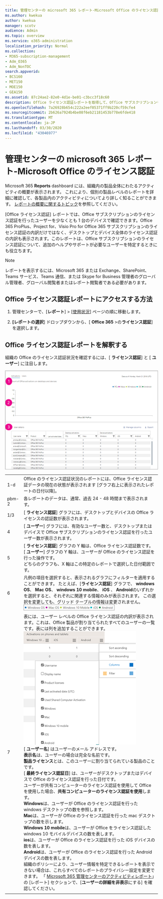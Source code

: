 ```yaml
---
title: 管理センターの microsoft 365 レポート-Microsoft Office のライセンス認証
ms.author: kwekua
author: kwekua
manager: scotv
audience: Admin
ms.topic: overview
ms.service: o365-administration
localization_priority: Normal
ms.collection:
- M365-subscription-management
- Adm_O365
- Adm_NonTOC
search.appverid:
- BCS160
- MET150
- MOE150
- GEA150
ms.assetid: 87c24ae2-82e0-4d1e-be01-c3bcc3f18c60
description: Office ライセンス認証レポートを取得して、Office サブスクリプションをアクティブ化したユーザーを確認し、追加のヘルプが必要になる可能性のあるユーザーを特定する方法について説明します。
ms.openlocfilehash: 7a26928b654c222a2eef05371ff9b220cf59cfe4
ms.sourcegitcommit: 2b626a7924b4be08f6eb21181453b778e6fde418
ms.translationtype: MT
ms.contentlocale: ja-JP
ms.lasthandoff: 03/30/2020
ms.locfileid: "43046977"
---
```

# <a name="microsoft-365-reports-in-the-admin-center---microsoft-office-activations"></a>管理センターの microsoft 365 レポート-Microsoft Office のライセンス認証

Microsoft 365 **Reports** dashboard には、組織内の製品全体にわたるアクティビティの概要が表示されます。 これにより、個別の製品レベルのレポートを詳細に確認して、各製品内のアクティビティについてより詳しく知ることができます。 [レポートの概要に関するトピック](activity-reports.md)を参照してください。
  
[Office ライセンス認証] レポートでは、Office サブスクリプションのライセンス認証を行ったユーザーを少なくとも 1 台のデバイスで確認できます。Office 365 ProPlus、Project for、Visio Pro for Office 365 サブスクリプションのライセンス認証の内訳だけではなく、デスクトップとデバイス全体のライセンス認証の内訳も表示されます。このレポートは、Office サブスクリプションのライセンス認証について、追加のヘルプやサポートが必要なユーザーを特定するときにも役立ちます。
  
> [!NOTE]
> レポートを表示するには、Microsoft 365 または Exchange、SharePoint、Teams サービス、Teams 通信、または Skype for Business 管理者のグローバル管理者、グローバル閲覧者またはレポート閲覧者である必要があります。  
  
## <a name="how-to-get-to-the-office-activations-report"></a>Office ライセンス認証レポートにアクセスする方法

1. 管理センターで、[**レポート**] \> [<a href="https://go.microsoft.com/fwlink/p/?linkid=2074756" target="_blank">使用状況</a>] ページの順に移動します。

    
2. **[レポートの選択**] ドロップダウンから、[ **Office 365** \>の**ライセンス認証**] を選択します。 
  
## <a name="interpret-the-office-activations-report"></a>Office ライセンス認証レポートを解釈する

組織の Office のライセンス認証状況を確認するには、[ **ライセンス認証**] と [ **ユーザー**] に注目します。 
  
![Office ライセンス認証数](../../media/8c0ae08d-2d71-4437-9147-12c345bb5e9d.png)
  
|||
|:-----|:-----|
|1-d  <br/> |Office のライセンス認証状況のレポートには、Office ライセンス認証データの現在の状態が表示されます [グラフ右上に表示されたレポートの日付以降]。  <br/> |
|pbm-2  <br/> |各レポートのデータは、通常、過去 24 - 48 時間まで表示されます。  <br/> |
|1/3  <br/> |[ **ライセンス認証**] グラフには、デスクトップとデバイスの Office ライセンスの認証数が表示されます。  <br/> |
|4   <br/> |[ **ユーザー**] グラフには、有効なユーザー数と、デスクトップまたはデバイスで Office サブスクリプションのライセンス認証を行ったユーザー数が表示されます。  <br/> |
|5   <br/> | [ **ライセンス認証**] グラフの Y 軸は、Office ライセンス認証数です。  <br/>  [ **ユーザー**] グラフの Y 軸は、ユーザーが Office のライセンス認証を行った操作です。  <br/>  どちらのグラフも、X 軸はこの特定のレポートで選択した日付範囲です。  <br/> |
|6   <br/> |凡例の項目を選択すると、表示されるグラフにフィルターを適用することができます。 たとえば、[**ライセンス認証**] グラフで、 **windows OS**、 **Mac OS**、 **windows 10 mobile**、 **iOS** 、 **Android**のいずれかを選択すると、それぞれに関連する情報のみが表示されます。 この選択を変更しても、グリッド テーブルの情報は変更されません。 <br/> ![デバイスのアクティブ化データ](../../media/59d3ec6e-2a6e-4b21-8aac-c73038c47b9f.png)  <br/> |
|7   <br/> | 表には、ユーザー レベルの Office ライセンス認証の内訳が表示されます。これは、Office 製品が割り当てられたすべてのユーザーの一覧です。表には列を追加することができます。  <br/> ![Office ライセンス認証の使用可能な列](../../media/410a4baa-cef8-4676-bf7c-02a907a3a575.png)<br/> [ **ユーザー名**] はユーザーのメール アドレスです。  <br/> **表示名**は、ユーザーの場合は完全な名前です。  <br/> **製品ライセンス**とは、このユーザーに割り当てられている製品のことです。  <br/> [ **最終ライセンス認証日**] は、ユーザーがデスクトップまたはデバイスで Office のライセンス認証を行った日付です。  <br/> ユーザーが共有コンピューターのライセンス認証を使用して Office を使用した場合、**共有コンピューターのライセンス認証を使用**します。 <br/> **Windows**は、ユーザーが Office のライセンス認証を行った windows デスクトップの数を参照します。  <br/> **Mac**は、ユーザーが Office のライセンス認証を行った mac デスクトップの数を示します。  <br/> **Windows 10 mobile**は、ユーザーが Office をライセンス認証した windows 10 モバイルデバイスの数を表します。  <br/> **ios**は、ユーザーが Office のライセンス認証を行った iOS デバイスの数を表します。  <br/> **Android**は、ユーザーが Office のライセンス認証を行った Android デバイスの数を表します。  <br/>  組織のポリシーにより、ユーザー情報を特定できるレポートを表示できない場合は、これらすべてのレポートのプライバシー設定を変更できます。 「 [Microsoft 365 管理センターのアクティビティレポート](activity-reports.md)」の [レポート] セクションで、[**ユーザーの詳細を非表示**にする] を確認してください。  <br/> |
|||
   

